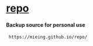 # [repo](https://mieing.github.io/repo/)

#### Backup source for personal use
     https://mieing.github.io/repo/
